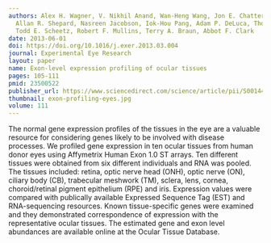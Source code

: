 ```yaml
---
authors: Alex H. Wagner, V. Nikhil Anand, Wan-Heng Wang, Jon E. Chatterton, Duo Sun,
  Allan R. Shepard, Nasreen Jacobson, Iok-Hou Pang, Adam P. DeLuca, Thomas L. Casavant,
  Todd E. Scheetz, Robert F. Mullins, Terry A. Braun, Abbot F. Clark
date: 2013-06-01
doi: https://doi.org/10.1016/j.exer.2013.03.004
journal: Experimental Eye Research
layout: paper
name: Exon-level expression profiling of ocular tissues
pages: 105-111
pmid: 23500522
publisher_url: https://www.sciencedirect.com/science/article/pii/S0014483513000584
thumbnail: exon-profiling-eyes.jpg
volume: 111
---
```

The normal gene expression profiles of the tissues in the eye are a valuable resource for considering genes likely to be involved with disease processes. We profiled gene expression in ten ocular tissues from human donor eyes using Affymetrix Human Exon 1.0 ST arrays. Ten different tissues were obtained from six different individuals and RNA was pooled. The tissues included: retina, optic nerve head (ONH), optic nerve (ON), ciliary body (CB), trabecular meshwork (TM), sclera, lens, cornea, choroid/retinal pigment epithelium (RPE) and iris. Expression values were compared with publically available Expressed Sequence Tag (EST) and RNA-sequencing resources. Known tissue-specific genes were examined and they demonstrated correspondence of expression with the representative ocular tissues. The estimated gene and exon level abundances are available online at the Ocular Tissue Database.


